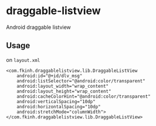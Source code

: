 # draggable-listview
Android draggable listview

## Usage

on `layout.xml`
```
<com.fkinh.draggablelistview.lib.DraggableListView
    android:id="@+id/dlv_msg"
    android:listSelector="@android:color/transparent"
    android:layout_width="wrap_content"
    android:layout_height="wrap_content"
    android:cacheColorHint="@android:color/transparent"
    android:verticalSpacing="10dp"
    android:horizontalSpacing="10dp"
    android:stretchMode="columnWidth">
</com.fkinh.draggablelistview.lib.DraggableListView>
```
